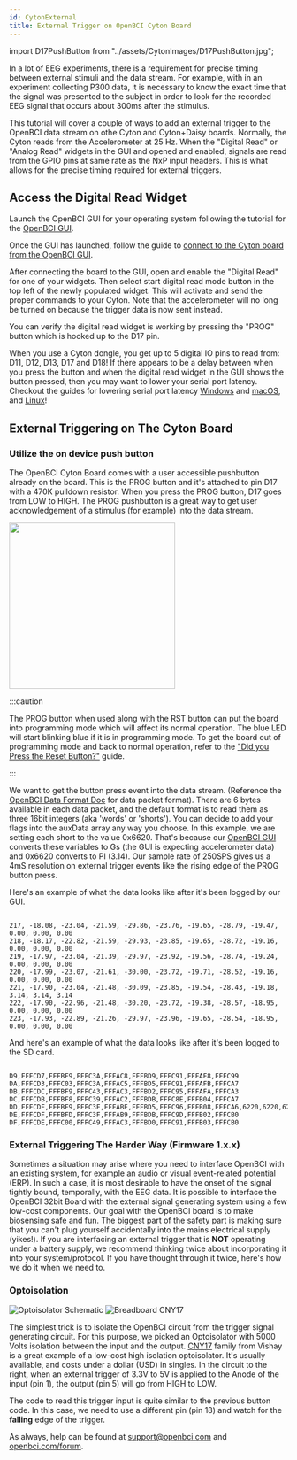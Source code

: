 ```yaml
---
id: CytonExternal
title: External Trigger on OpenBCI Cyton Board
---
```


import D17PushButton from "../assets/CytonImages/D17PushButton.jpg";

In a lot of EEG experiments, there is a requirement for precise timing between external stimuli and the data stream. For example, with in an experiment collecting P300 data, it is necessary to know the exact time that the signal was presented to the subject in order to look for the recorded EEG signal that occurs about 300ms after the stimulus.

This tutorial will cover a couple of ways to add an external trigger to the OpenBCI data stream on othe Cyton and Cyton+Daisy boards. Normally, the Cyton reads from the Accelerometer at 25 Hz. When the "Digital Read" or "Analog Read" widgets in the GUI and opened and enabled, signals are read from the GPIO pins at same rate as the NxP input headers. This is what allows for the precise timing required for external triggers.

## Access the Digital Read Widget

Launch the OpenBCI GUI for your operating system following the tutorial for the [OpenBCI GUI](../Software/OpenBCISoftware/01-OpenBCI_GUI.md#running-the-openbci_gui).

Once the GUI has launched, follow the guide to [connect to the Cyton board from the OpenBCI GUI](../GettingStarted/Boards/01-Cyton_Getting_Started_Guide.md#iv-connect-to-your-cyton-board-from-the-gui).

After connecting the board to the GUI, open and enable the "Digital Read" for one of your widgets. Then select start digital read mode button in the top left of the newly populated widget. This will activate and send the proper commands to your Cyton. Note that the accelerometer will no long be turned on because the trigger data is now sent instead.

You can verify the digital read widget is working by pressing the "PROG" button which is hooked up to the D17 pin.

When you use a Cyton dongle, you get up to 5 digital IO pins to read from: D11, D12, D13, D17 and D18! If there appears to be a delay between when you press the button and when the digital read widget in the GUI shows the button pressed, then you may want to lower your serial port latency. Checkout the guides for lowering serial port latency [Windows](../Troubleshooting/04-FTDI_Fix_Windows.md) and [macOS](../Troubleshooting/05-FTDI_Driver_Fix_Mac.md), and [Linux](../Troubleshooting/03-FTDI_Fix_Linux.md)!

## External Triggering on The Cyton Board

### Utilize the on device push button

The OpenBCI Cyton Board comes with a user accessible pushbutton already on the board. This is the PROG button and it's attached to pin D17 with a 470K pulldown resistor. When you press the PROG button, D17 goes from LOW to HIGH. The PROG pushbutton is a great way to get user acknowledgement of a stimulus (for example) into the data stream.

<div style={{textAlign: 'center'}}>
    <img src={D17PushButton} width="300"/>
</div>

:::caution

The PROG button when used along with the RST button can put the board into programming mode which will affect its normal operation. The blue LED will start blinking blue if it is in programming mode. To get the board out of programming mode and back to normal operation, refer to the ["Did you Press the Reset Button?"](../Troubleshooting/Reset_Button_Press.md) guide.

:::

We want to get the button press event into the data stream. (Reference the [OpenBCI Data Format Doc](03-Cyton_Data_Format.md) for data packet format). There are 6 bytes available in each data packet, and the default format is to read them as three 16bit integers (aka 'words' or 'shorts'). You can decide to add your flags into the auxData array any way you choose. In this example, we are setting each short to the value 0x6620. That's because our [OpenBCI GUI](https://github.com/OpenBCI/OpenBCI_Processing) converts these variables to Gs (the GUI is expecting accelerometer data) and 0x6620 converts to PI (3.14). Our sample rate of 250SPS gives us a 4mS resolution on external trigger events like the rising edge of the PROG button press.

Here's an example of what the data looks like after it's been logged by our GUI.

```

217, -18.08, -23.04, -21.59, -29.86, -23.76, -19.65, -28.79, -19.47, 0.00, 0.00, 0.00
218, -18.17, -22.82, -21.59, -29.93, -23.85, -19.65, -28.72, -19.16, 0.00, 0.00, 0.00
219, -17.97, -23.04, -21.39, -29.97, -23.92, -19.56, -28.74, -19.24, 0.00, 0.00, 0.00
220, -17.99, -23.07, -21.61, -30.00, -23.72, -19.71, -28.52, -19.16, 0.00, 0.00, 0.00
221, -17.90, -23.04, -21.48, -30.09, -23.85, -19.54, -28.43, -19.18, 3.14, 3.14, 3.14
222, -17.90, -22.96, -21.48, -30.20, -23.72, -19.38, -28.57, -18.95, 0.00, 0.00, 0.00
223, -17.93, -22.89, -21.26, -29.97, -23.96, -19.65, -28.54, -18.95, 0.00, 0.00, 0.00

```

And here's an example of what the data looks like after it's been logged to the SD card.

```

D9,FFFCD7,FFFBF9,FFFC3A,FFFAC8,FFFBD9,FFFC91,FFFAF8,FFFC99
DA,FFFCD3,FFFC03,FFFC3A,FFFAC5,FFFBD5,FFFC91,FFFAFB,FFFCA7
DB,FFFCDC,FFFBF9,FFFC43,FFFAC3,FFFBD2,FFFC95,FFFAFA,FFFCA3
DC,FFFCDB,FFFBF8,FFFC39,FFFAC2,FFFBDB,FFFC8E,FFFB04,FFFCA7
DD,FFFCDF,FFFBF9,FFFC3F,FFFABE,FFFBD5,FFFC96,FFFB08,FFFCA6,6220,6220,6220
DE,FFFCDF,FFFBFD,FFFC3F,FFFAB9,FFFBDB,FFFC9D,FFFB02,FFFCB0
DF,FFFCDE,FFFC00,FFFC49,FFFAC3,FFFBD0,FFFC91,FFFB03,FFFCB0

```

### External Triggering The Harder Way (Firmware 1.x.x)

Sometimes a situation may arise where you need to interface OpenBCI with an existing system, for example an audio or visual event-related potential (ERP). In such a case, it is most desirable to have the onset of the signal tightly bound, temporally, with the EEG data. It is possible to interface the OpenBCI 32bit Board with the external signal generating system using a few low-cost components.
Our goal with the OpenBCI board is to make biosensing safe and fun. The biggest part of the safety part is making sure that you can't plug yourself accidentally into the mains electrical supply (yikes!). If you are interfacing an external trigger that is **NOT** operating under a battery supply, we recommend thinking twice about incorporating it into your system/protocol. If you have thought through it twice, here's how we do it when we need to.

### Optoisolation

![Optoisolator Schematic](../assets/CytonImages/ExternalTriggerCNY17.jpg)
![Breadboard CNY17](../assets/CytonImages/CNY17_Breadboard.jpg)

The simplest trick is to isolate the OpenBCI circuit from the trigger signal generating circuit. For this purpose, we picked an Optoisolator with 5000 Volts isolation between the input and the output. [CNY17](http://www.mouser.ee/ProductDetail/Vishay-Semiconductors/CNY17F-2X006/?qs=sGAEpiMZZMteimceiIVCB7Uit3aMEvQQFLjPtOr%2f870%3d) family from Vishay is a great example of a low-cost high isolation optoisolator. It's usually available, and costs under a dollar (USD) in singles. In the circuit to the right, when an external trigger of 3.3V to 5V is applied to the Anode of the input (pin 1), the output (pin 5) will go from HIGH to LOW.

The code to read this trigger input is quite similar to the previous button code. In this case, we need to use a different pin (pin 18) and watch for the **falling** edge of the trigger.

As always, help can be found at support@openbci.com and [openbci.com/forum](https://www.openbci.com/forum).
